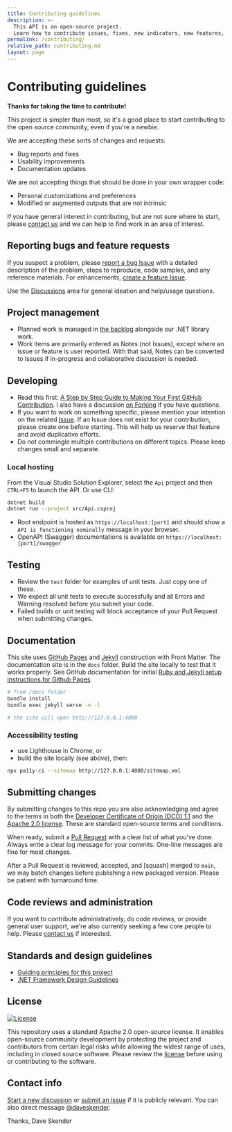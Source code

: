 ```yaml
---
title: Contributing guidelines
description: >-
  This API is an open-source project.
  Learn how to contribute issues, fixes, new indicators, new features, or to our discussions.
permalink: /contributing/
relative_path: contributing.md
layout: page
---
```


# Contributing guidelines

**Thanks for taking the time to contribute!**

This project is simpler than most, so it's a good place to start contributing to the open source community, even if you're a newbie.

We are accepting these sorts of changes and requests:

- Bug reports and fixes
- Usability improvements
- Documentation updates

We are not accepting things that should be done in your own wrapper code:

- Personal customizations and preferences
- Modified or augmented outputs that are not intrinsic

If you have general interest in contributing, but are not sure where to start, please [contact us](#contact-info) and we can help to find work in an area of interest.

## Reporting bugs and feature requests

If you suspect a problem, please [report a bug Issue](https://github.com/DaveSkender/Stock.Indicators.Api/issues/new?labels=bug&template=bug_report.md) with a detailed description of the problem, steps to reproduce, code samples, and any reference materials.  For enhancements, [create a feature Issue](https://github.com/DaveSkender/Stock.Indicators.Api/issues/new?labels=enhancement&template=feature_request.md).

Use the [Discussions](https://github.com/DaveSkender/Stock.Indicators.Api/discussions) area for general ideation and help/usage questions.

## Project management

- Planned work is managed in [the backlog](https://github.com/users/DaveSkender/projects/1) alongside our .NET library work.
- Work items are primarily entered as Notes (not Issues), except where an issue or feature is user reported.  With that said, Notes can be converted to Issues if in-progress and collaborative discussion is needed.

## Developing

- Read this first: [A Step by Step Guide to Making Your First GitHub Contribution](https://codeburst.io/a-step-by-step-guide-to-making-your-first-github-contribution-5302260a2940).  I also have a discussion [on Forking](https://github.com/DaveSkender/Stock.Indicators/discussions/503) if you have questions.
- If you want to work on something specific, please mention your intention on the related [Issue](https://github.com/DaveSkender/Stock.Indicators.Api/issues).  If an Issue does not exist for your contribution, please create one before starting.  This will help us reserve that feature and avoid duplicative efforts.
- Do not commingle multiple contributions on different topics.  Please keep changes small and separate.

### Local hosting

From the Visual Studio Solution Explorer, select the `Api` project and then `CTRL+F5` to launch the API.  Or use CLI:

```bash
dotnet build
dotnet run --project src/Api.csproj
```

- Root endpoint is hosted as `https://localhost:[port]` and should show a `API is functioning nominally` message in your browser.
- OpenAPI (Swagger) documentations is available on `https://localhost:[port]/swagger`

## Testing

- Review the `test` folder for examples of unit tests.  Just copy one of these.
- We expect all unit tests to execute successfully and all Errors and Warning resolved before you submit your code.
- Failed builds or unit testing will block acceptance of your Pull Request when submitting changes.

## Documentation

This site uses [GitHub Pages](https://pages.github.com) and [Jekyll](https://jekyllrb.com) construction with Front Matter.
The documentation site is in the `docs` folder.  Build the site locally to test that it works properly.
See GitHub documentation for initial [Ruby and Jekyll setup instructions for Github Pages](https://docs.github.com/en/pages/setting-up-a-github-pages-site-with-jekyll/testing-your-github-pages-site-locally-with-jekyll).

```bash
# from /docs folder
bundle install
bundle exec jekyll serve -o -l

# the site will open http://127.0.0.1:4000
```

### Accessibility testing

- use Lighthouse in Chrome, or
- build the site locally (see above), then:

```bash
npx pa11y-ci --sitemap http://127.0.0.1:4000/sitemap.xml
```

## Submitting changes

By submitting changes to this repo you are also acknowledging and agree to the terms in both the [Developer Certificate of Origin (DCO) 1.1](https://developercertificate.org) and the [Apache 2.0 license](https://opensource.org/licenses/Apache-2.0).  These are standard open-source terms and conditions.

When ready, submit a [Pull Request](https://help.github.com/pull-requests) with a clear list of what you've done.
Always write a clear log message for your commits. One-line messages are fine for most changes.

After a Pull Request is reviewed, accepted, and [squash] merged to `main`, we may batch changes before publishing a new packaged version.  Please be patient with turnaround time.

## Code reviews and administration

If you want to contribute administratively, do code reviews, or provide general user support, we're also currently seeking a few core people to help.  Please [contact us](#contact-info) if interested.

## Standards and design guidelines

- [Guiding principles for this project](https://github.com/DaveSkender/Stock.Indicators.Api/discussions/7)
- [.NET Framework Design Guidelines](https://docs.microsoft.com/en-us/dotnet/standard/design-guidelines)

## License

[![License](https://img.shields.io/badge/License-Apache%202.0-blue.svg)](https://opensource.org/licenses/Apache-2.0)

This repository uses a standard Apache 2.0 open-source license.  It enables open-source community development by protecting the project and contributors from certain legal risks while allowing the widest range of uses, including in closed source software.  Please review the [license](https://opensource.org/licenses/Apache-2.0) before using or contributing to the software.

## Contact info

[Start a new discussion](https://github.com/DaveSkender/Stock.Indicators.Api/discussions) or [submit an issue](https://github.com/DaveSkender/Stock.Indicators.Api/issues) if it is publicly relevant.  You can also direct message [@daveskender](https://twitter.com/messages/compose?recipient_id=27475431).

Thanks,
Dave Skender

